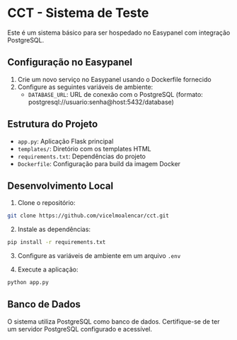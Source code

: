 # CCT - Sistema de Teste

Este é um sistema básico para ser hospedado no Easypanel com integração PostgreSQL.

## Configuração no Easypanel

1. Crie um novo serviço no Easypanel usando o Dockerfile fornecido
2. Configure as seguintes variáveis de ambiente:
   - `DATABASE_URL`: URL de conexão com o PostgreSQL (formato: postgresql://usuario:senha@host:5432/database)

## Estrutura do Projeto

- `app.py`: Aplicação Flask principal
- `templates/`: Diretório com os templates HTML
- `requirements.txt`: Dependências do projeto
- `Dockerfile`: Configuração para build da imagem Docker

## Desenvolvimento Local

1. Clone o repositório:
```bash
git clone https://github.com/vicelmoalencar/cct.git
```

2. Instale as dependências:
```bash
pip install -r requirements.txt
```

3. Configure as variáveis de ambiente em um arquivo `.env`

4. Execute a aplicação:
```bash
python app.py
```

## Banco de Dados

O sistema utiliza PostgreSQL como banco de dados. Certifique-se de ter um servidor PostgreSQL configurado e acessível.
